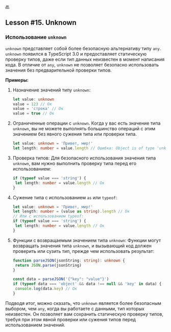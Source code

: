 [🔙](/README.md)

## Lesson #15. Unknown

### Использование `unknown`

`unknown` представляет собой более безопасную альтернативу типу `any`. `unknown` появился в TypeScript 3.0 и предоставляет статическую проверку типов, даже если тип данных неизвестен в момент написания кода. В отличие от `any`, `unknown` не позволяет безопасно использовать значения без предварительной проверки типов.

**Примеры:**

1. Назначение значений типу `unknown`:

   ```typescript
   let value: unknown
   value = 123 // Ок
   value = 'строка' // Ок
   value = true // Ок
   ```

2. Ограниченные операции с `unknown`.
   Когда у вас есть значение типа `unknown`, вы не можете выполнять большинство операций с этим значением без явного сужения типа или проверки типа.

   ```typescript
   let value: unknown = 'Привет, мир!'
   let length: number = value.length // Ошибка: Object is of type 'unknown'.
   ```

3. Проверка типов:
   Для безопасного использования значения типа `unknown`, вам нужно выполнить проверку типа перед его использованием:

   ```typescript
   if (typeof value === 'string') {
   	let length: number = value.length // Ок
   }
   ```

4. Сужение типа с использованием `as` или `typeof`:

   ```typescript
   let value: unknown = 'Привет, мир!'
   let length: number = (value as string).length // Ок
   // Или с использованием typeof:
   if (typeof value === 'string') {
   	let length: number = value.length // Ок
   }
   ```

5. Функции с возвращаемым значением типа `unknown`:
   Функции могут возвращать значения типа `unknown`, и вызывающий код должен проверить или сузить тип, прежде чем использовать результат:

   ```typescript
   function parseJSON(jsonString: string): unknown {
   	return JSON.parse(jsonString)
   }

   const data = parseJSON('{"key": "value"}')
   if (typeof data === 'object' && data !== null && 'key' in data) {
   	console.log(data.key) // Ок
   }
   ```

Подводя итог, можно сказать, что `unknown` является более безопасным выбором, чем `any`, когда вы работаете с данными, тип которых неизвестен. Он позволяет вам сохранить статическую проверку типов, требуя при этом явной проверки или сужения типов перед использованием значений.
